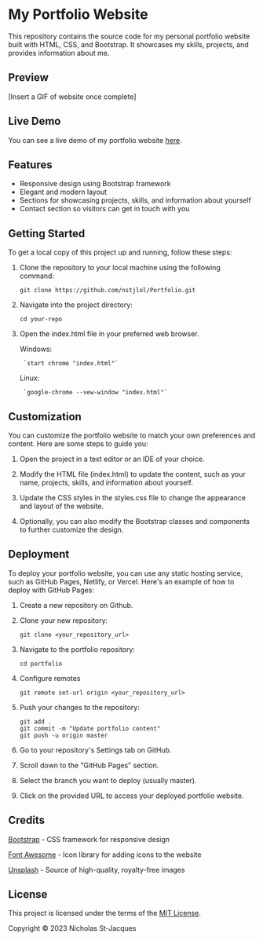 # My Portfolio Website
This repository contains the source code for my personal portfolio website built with HTML, CSS, and Bootstrap. It showcases my skills, projects, and provides information about me.

## Preview
[Insert a GIF of website once complete]

## Live Demo
You can see a live demo of my portfolio website [here](https://www.nicholasstjacques.ca).

## Features
- Responsive design using Bootstrap framework
- Elegant and modern layout
- Sections for showcasing projects, skills, and information about yourself
- Contact section so visitors can get in touch with you

## Getting Started
To get a local copy of this project up and running, follow these steps:

1. Clone the repository to your local machine using the following command:

    `git clone https://github.com/nstjlol/Portfolio.git`

2. Navigate into the project directory:

    `cd your-repo`

3. Open the index.html file in your preferred web browser.

    Windows:

        `start chrome "index.html"`

    Linux:

        `google-chrome --vew-window "index.html"`

## Customization
You can customize the portfolio website to match your own preferences and content. Here are some steps to guide you:

1. Open the project in a text editor or an IDE of your choice.

2. Modify the HTML file (index.html) to update the content, such as your name, projects, skills, and information about yourself.

3. Update the CSS styles in the styles.css file to change the appearance and layout of the website.

4. Optionally, you can also modify the Bootstrap classes and components to further customize the design.

## Deployment
To deploy your portfolio website, you can use any static hosting service, such as GitHub Pages, Netlify, or Vercel. Here's an example of how to deploy with GitHub Pages:

1. Create a new repository on Github.

2. Clone your new repository:

    `git clone <your_repository_url>`

3. Navigate to the portfolio repository:

    `cd portfolio`

4. Configure remotes

    `git remote set-url origin <your_repository_url>`

5. Push your changes to the repository:
    ```
    git add .
    git commit -m "Update portfolio content"
    git push -u origin master
    ```

6. Go to your repository's Settings tab on GitHub.

7. Scroll down to the "GitHub Pages" section.

9. Select the branch you want to deploy (usually master).

10. Click on the provided URL to access your deployed portfolio website.

## Credits
[Bootstrap](https://getbootstrap.com) - CSS framework for responsive design

[Font Awesome](https://fontawesome.com) - Icon library for adding icons to the website

[Unsplash](https://unsplash.com) - Source of high-quality, royalty-free images

## License

This project is licensed under the terms of the [MIT License](LICENSE.md).

Copyright © 2023 Nicholas St-Jacques
